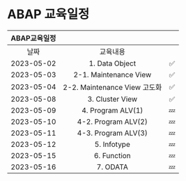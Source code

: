 # ABAP 교육일정

|ABAP교육일정|||
|:------:|:---:|:---:|
|날짜|교육내용||
|2023-05-02|1. Data Object|✅|
|2023-05-03|2-1. Maintenance View|✅|
|2023-05-04|2-2. Maintenance View 고도화|✅|
|2023-05-08|3. Cluster View|✅|
|2023-05-09|4. Program ALV(1)| 💤 |
|2023-05-10|4-2. Program ALV(2)| 💤 |
|2023-05-11|4-3. Program ALV(3)| 💤 |
|2023-05-12|5. Infotype| 💤 |
|2023-05-15|6. Function| 💤 |
|2023-05-16|7. ODATA| 💤 |
